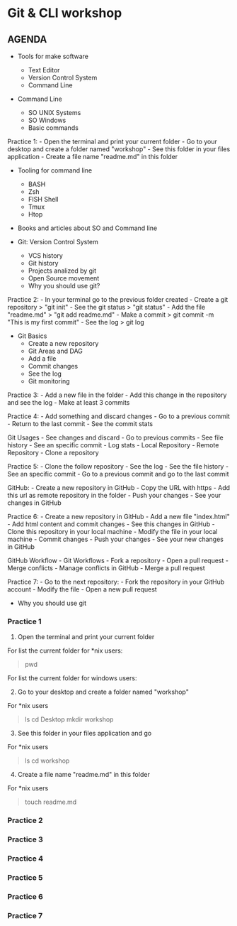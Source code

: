 # Git & CLI workshop

## AGENDA

- Tools for make software
	- Text Editor
	- Version Control System
	- Command Line

- Command Line
	- SO UNIX Systems
	- SO Windows
	- Basic commands

Practice 1:
	- Open the terminal and print your current folder
	- Go to your desktop and create a folder named "workshop"
	- See this folder in your files application
	- Create a file name "readme.md" in this folder

- Tooling for command line
	- BASH
	- Zsh
	- FISH Shell
	- Tmux
	- Htop

- Books and articles about SO and Command line

- Git: Version Control System
	- VCS history
	- Git history
	- Projects analized by git
	- Open Source movement
	- Why you should use git?

Practice 2:
	- In your terminal go to the previous folder created
	- Create a git repository
		> "git init"
	- See the git status
		> "git status"
	- Add the file "readme.md"
		> "git add readme.md"
	- Make a commit
		> git commit -m "This is my first commit"
	- See the log
		> git log

- Git Basics
	- Create a new repository
	- Git Areas and DAG
	- Add a file
	- Commit changes
	- See the log
	- Git monitoring

Practice 3:
	- Add a new file in the folder
	- Add this change in the repository and see the log
	- Make at least 3 commits

Practice 4:
	- Add something and discard changes
	- Go to a previous commit
	- Return to the last commit
	- See the commit stats

Git Usages
	- See changes and discard
	- Go to previous commits
	- See file history
	- See an specific commit
	- Log stats
	- Local Repository
	- Remote Repository
	- Clone a repository

Practice 5:
	- Clone the follow repository <add-repository>
	- See the log
	- See the file history
	- See an specific commit
	- Go to a previous commit and go to the last commit

GitHub:
	- Create a new repository in GitHub
	- Copy the URL with https
	- Add this url as remote repository in the folder
	- Push your changes
	- See your changes in GitHub

Practice 6:
	- Create a new repository in GitHub
	- Add a new file "index.html"
	- Add html content and commit changes
	- See this changes in GitHub
	- Clone this repository in your local machine
	- Modify the file in your local machine
	- Commit changes
	- Push your changes
	- See your new changes in GitHub

GitHub Workflow
	- Git Workflows
	- Fork a repository
	- Open a pull request
	- Merge conflicts
	- Manage conflicts in GitHub
	- Merge a pull request

Practice 7:
	- Go to the next repository: <add-repository>
	- Fork the repository in your GitHub account
	- Modify the file <add-file>
	- Open a new pull request

- Why you should use git

### Practice 1

1. Open the terminal and print your current folder

For list the current folder for *nix users:
> pwd

For list the current folder for windows users:
> <put-the-command>

2. Go to your desktop and create a folder named "workshop"

For *nix users
> ls
> cd Desktop
> mkdir workshop

3. See this folder in your files application and go

For *nix users
> ls
> cd workshop

4. Create a file name "readme.md" in this folder

For *nix users
> touch readme.md

### Practice 2

### Practice 3

### Practice 4

### Practice 5

### Practice 6

### Practice 7

